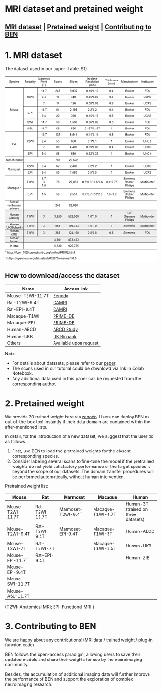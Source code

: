 # MRI dataset and pretained weight

## [MRI dataset](#1.0) | [Pretained weight](#2.0) | [Contributing to BEN](#3.0)

<a name='1.0'></a>
# 1. MRI dataset
The dataset used in our paper (Table. S1)

![](../fig/dataset.png)

## How to download/access the dataset


| Name             | Access link                                                          |
|------------------|----------------------------------------------------------------------|
| Mouse-T2WI-11.7T | [Zenodo](https://doi.org/10.5281/zenodo.6844489)                     |
| Rat-T2WI-9.4T    | [CAMRI](https://openneuro.org/datasets/ds002870/versions/1.0.0)      |
| Rat-EPI-9.4T     | [CAMRI](https://openneuro.org/datasets/ds002870/versions/1.0.0)      |
| Macaque-T1WI     | [PRIME-DE](https://fcon_1000.projects.nitrc.org/indi/indiPRIME.html) |
| Macaque-EPI      | [PRIME-DE](https://fcon_1000.projects.nitrc.org/indi/indiPRIME.html) |
| Human-ABCD       | [ABCD Study](https://abcdstudy.org/)                                 |
| Human-UKB        | [UK Biobank](https://www.ukbiobank.ac.uk/)                           |
| Others           | Available upon request                                               |



Note:
* For details about datasets, please refer to our [paper](https://www.biorxiv.org/content/10.1101/2022.05.25.492956v2.abstract).
* The scans used in our tutorial could be downlowd via link in Colab Notebook.
* Any additional data used in this paper can be requested from the corresponding author.

[//]: # (* The complete datasets will be released via [zenodo.org]&#40;https://zenodo.org/&#41;.)


<a name='2.0'></a>
# 2. Pretained weight

[//]: # (todo)
We provide 20 trained weight here via [zenodo](). Users can deploy BEN as out-of-the-box tool instantly if their data domain are contained within the after-mentioned lists.

In detail, for the introduction of a new dataset, we suggest that the user do as follows.
1) First, use BEN to load the pretrained weights for the closest corresponding species.
2) Consider labeling several scans to fine-tune the model if the pretrained weights do not yield satisfactory performance or the target species is beyond the scope of our datasets. The domain transfer procedures will be performed automatically, without human intervention.

Pretrained weight list:

| Mouse            | Rat            | Marmoset           | Macaque           | Human                                     |
|------------------|----------------|--------------------|-------------------|-------------------------------------------|
| Mouse-T2WI-11.7T | Rat-T2WI-11.7T | Marmoset-T2WI-9.4T | Macaque-T1WI-4.7T | Human-3T <br/>(trained on three datasets) |
| Mouse-T2WI-9.4T  | Rat-T2WI-9.4T  | Marmoset-EPI-9.4T  | Macaque-T1WI-3T   | Human-ABCD                                |
| Mouse-T2WI-7T    | Rat-T2WI-7T    |                    | Macaque-T1WI-1.5T | Human-UKB                                 |
| Mouse-EPI-11.7T  | Rat-EPI-9.4T   |                    |                   | Human-ZIB                                 |
| Mouse-EPI-9.4T   |                |                    |                   |                                           |
| Mouse-SWI-11.7T  |                |                    |                   |                                           |
| Mouse-ASL-11.7T  |                |                    |                   |                                           |


(T2WI: Anatomical MRI; EPI: Functional MRI.)


<a name='3.0'></a>
# 3. Contributing to BEN
We are happy about any contributions! (MRI data / trained weight / plug-in function code)

BEN follows the open-access paradigm, allowing users to save their updated models and share their weights for use by the neuroimaging 
community.

Besides, the accumulation of additional imaging data will further improve the performance of BEN and support the exploration of complex neuroimaging research.

